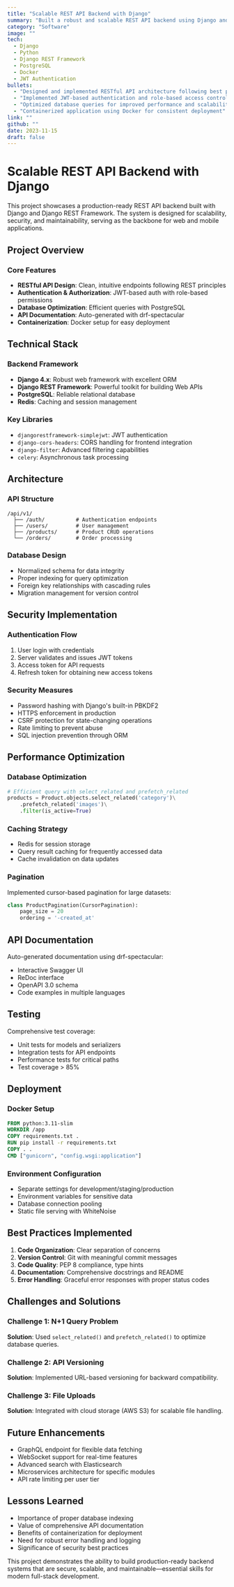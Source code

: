 ```yaml
---
title: "Scalable REST API Backend with Django"
summary: "Built a robust and scalable REST API backend using Django and Django REST Framework, with PostgreSQL database and comprehensive authentication system."
category: "Software"
image: ""
tech:
  - Django
  - Python
  - Django REST Framework
  - PostgreSQL
  - Docker
  - JWT Authentication
bullets:
  - "Designed and implemented RESTful API architecture following best practices"
  - "Implemented JWT-based authentication and role-based access control"
  - "Optimized database queries for improved performance and scalability"
  - "Containerized application using Docker for consistent deployment"
link: ""
github: ""
date: 2023-11-15
draft: false
---
```


# Scalable REST API Backend with Django

This project showcases a production-ready REST API backend built with Django and Django REST Framework. The system is designed for scalability, security, and maintainability, serving as the backbone for web and mobile applications.

## Project Overview

### Core Features
- **RESTful API Design**: Clean, intuitive endpoints following REST principles
- **Authentication & Authorization**: JWT-based auth with role-based permissions
- **Database Optimization**: Efficient queries with PostgreSQL
- **API Documentation**: Auto-generated with drf-spectacular
- **Containerization**: Docker setup for easy deployment

## Technical Stack

### Backend Framework
- **Django 4.x**: Robust web framework with excellent ORM
- **Django REST Framework**: Powerful toolkit for building Web APIs
- **PostgreSQL**: Reliable relational database
- **Redis**: Caching and session management

### Key Libraries
- `djangorestframework-simplejwt`: JWT authentication
- `django-cors-headers`: CORS handling for frontend integration
- `django-filter`: Advanced filtering capabilities
- `celery`: Asynchronous task processing

## Architecture

### API Structure
```
/api/v1/
  ├── /auth/          # Authentication endpoints
  ├── /users/         # User management
  ├── /products/      # Product CRUD operations
  └── /orders/        # Order processing
```

### Database Design
- Normalized schema for data integrity
- Proper indexing for query optimization
- Foreign key relationships with cascading rules
- Migration management for version control

## Security Implementation

### Authentication Flow
1. User login with credentials
2. Server validates and issues JWT tokens
3. Access token for API requests
4. Refresh token for obtaining new access tokens

### Security Measures
- Password hashing with Django's built-in PBKDF2
- HTTPS enforcement in production
- CSRF protection for state-changing operations
- Rate limiting to prevent abuse
- SQL injection prevention through ORM

## Performance Optimization

### Database Optimization
```python
# Efficient query with select_related and prefetch_related
products = Product.objects.select_related('category')\
    .prefetch_related('images')\
    .filter(is_active=True)
```

### Caching Strategy
- Redis for session storage
- Query result caching for frequently accessed data
- Cache invalidation on data updates

### Pagination
Implemented cursor-based pagination for large datasets:
```python
class ProductPagination(CursorPagination):
    page_size = 20
    ordering = '-created_at'
```

## API Documentation

Auto-generated documentation using drf-spectacular:
- Interactive Swagger UI
- ReDoc interface
- OpenAPI 3.0 schema
- Code examples in multiple languages

## Testing

Comprehensive test coverage:
- Unit tests for models and serializers
- Integration tests for API endpoints
- Performance tests for critical paths
- Test coverage > 85%

## Deployment

### Docker Setup
```dockerfile
FROM python:3.11-slim
WORKDIR /app
COPY requirements.txt .
RUN pip install -r requirements.txt
COPY . .
CMD ["gunicorn", "config.wsgi:application"]
```

### Environment Configuration
- Separate settings for development/staging/production
- Environment variables for sensitive data
- Database connection pooling
- Static file serving with WhiteNoise

## Best Practices Implemented

1. **Code Organization**: Clear separation of concerns
2. **Version Control**: Git with meaningful commit messages
3. **Code Quality**: PEP 8 compliance, type hints
4. **Documentation**: Comprehensive docstrings and README
5. **Error Handling**: Graceful error responses with proper status codes

## Challenges and Solutions

### Challenge 1: N+1 Query Problem
**Solution**: Used `select_related()` and `prefetch_related()` to optimize database queries.

### Challenge 2: API Versioning
**Solution**: Implemented URL-based versioning for backward compatibility.

### Challenge 3: File Uploads
**Solution**: Integrated with cloud storage (AWS S3) for scalable file handling.

## Future Enhancements

- GraphQL endpoint for flexible data fetching
- WebSocket support for real-time features
- Advanced search with Elasticsearch
- Microservices architecture for specific modules
- API rate limiting per user tier

## Lessons Learned

- Importance of proper database indexing
- Value of comprehensive API documentation
- Benefits of containerization for deployment
- Need for robust error handling and logging
- Significance of security best practices

This project demonstrates the ability to build production-ready backend systems that are secure, scalable, and maintainable—essential skills for modern full-stack development.
